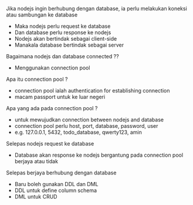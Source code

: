 Jika nodejs ingin berhubung dengan database, ia perlu melakukan koneksi atau sambungan ke database
- Maka nodejs perlu request ke database
- Dan database perlu response ke nodejs
- Nodejs akan bertindak sebagai client-side
- Manakala database bertindak sebagai server

Bagaimana nodejs dan database connected ??
-  Menggunakan connection pool

Apa itu connection pool ?
- connection pool ialah authentication for establishing connection
- macam passport untuk ke luar negeri

Apa yang ada pada connection pool ?
- untuk mewujudkan connection between nodejs and database
- connection pool perlu host, port, database, password, user
- e.g. 127.0.0.1, 5432, todo_database, qwerty123, amin

Selepas nodejs request ke database
- Database akan response ke nodejs bergantung pada connection pool berjaya atau tidak

Selepas berjaya berhubung dengan database
- Baru boleh gunakan DDL dan DML
- DDL untuk define column schema
- DML untuk CRUD


